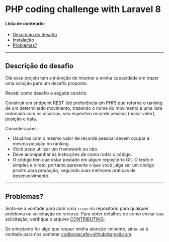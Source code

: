 # PHP coding challenge with Laravel 8
#### Lista de conteúdo:
* [Descrição do desafio](#descrição-do-desafio)
* [Instalação](#installation)
* [Problemas?](#issue)
---
## Descrição do desafio<span id="descrição-do-desafio"></span>
Olá esse projeto tem a intenção de mostrar a minha capacidade em trazer uma solução para um desafio proposto.

Recebi como desafio o seguite cenário:

Construir um endpoint REST (de preferência em PHP) que retorne o ranking de um determinado movimento, trazendo o nome do movimento e uma lista ordenada com os usuários, seu espectivo recorde pessoal (maior valor), posição e data.

Considerações:
 - Usuários com o mesmo valor de recorde pessoal devem ocupar a mesma posição no ranking.
 - Você pode utilizar um framework ou não.
 - Deve acompanhar as instruções de como rodar o código.
 - O código tem que estar postado em algum repositório Git.
O teste é simples e direto, portanto apresente o que você julga ser um código pronto para produção, seguindo suas melhores práticas de desenvolvimento.
---
## Problemas? <span id="issue"></span>

Sinta-se à vontade para abrir uma `issue` no repositório para qualquer problema ou solicitação de recurso. Para obter detalhes de como enviar sua solicitação, verifique o arquivo [CONTRIBUTING][contributing].

Se entretanto for algo que requer minha atenção iminente, sinta-se à vontade para nos contatar [codigosecafe+github@gmail.com](codigosecafe+github@gmail.com).

[contributing]:CONTRIBUTING.md
